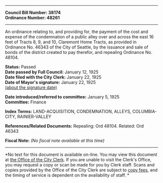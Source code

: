 * * * * *  
  
**Council Bill Number: [](#h0)[](#h2)38174**   
**Ordinance Number: 48261**  
  
* * * * *  
  
An ordinance relating to, and providing for, the payment of the cost and expense of the condemnation of a public alley over and across the east 16 feet of Tracts 8, 9, and 10, Claremont Home Tracts, as provided in Ordinance No. 46343 of the City of Seattle, by the issuance and sale of bonds of the district created to pay therefor, and repealing Ordinance No. 48104.  
  
**Status:** Passed   
**Date passed by Full Council:** January 12, 1925   
**Date filed with the City Clerk:** January 22, 1925   
**Date of Mayor's signature:** January 22, 1925   
[(about the signature date)](/~public/approvaldate.htm)   
  
  
**Date introduced/referred to committee:** January 5, 1925   
**Committee:** Finance   
  
**Index Terms:** LAND-ACQUISITION, CONDEMNATION, ALLEYS, COLUMBIA-CITY, RAINIER-VALLEY  
  
**References/Related Documents:** Repealing: Ord 48104. Related: Ord 46343  
  
**Fiscal Note:** *(No fiscal note available at this time)*  
  
* * * * *  
  
*No text for this document is available on-line. You may view this document at [the Office of the City Clerk](http://www.seattle.gov/leg/clerk/contactUs.htm). If you are unable to visit the Clerk's Office, you may request a copy or scan be made for you by Clerk staff. Scans and copies provided by the Office of the City Clerk are subject to [copy fees](http://clerk.seattle.gov/~public/clerkfees.htm), and the timing of service is dependent on the availability of staff. *  
  
  
